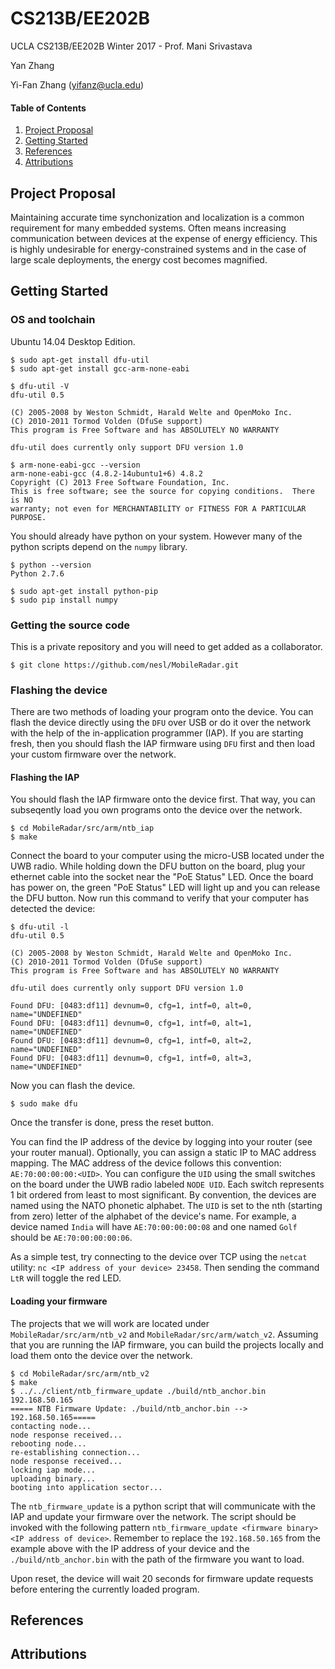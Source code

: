 # CS213B/EE202B
UCLA CS213B/EE202B Winter 2017 - Prof. Mani Srivastava

Yan Zhang

Yi-Fan Zhang (yifanz@ucla.edu)

#### Table of Contents

1. [Project Proposal](#project-proposal)
2. [Getting Started](#getting-started)
3. [References](#references)
4. [Attributions](#attributions)

## Project Proposal

Maintaining accurate time synchonization and localization is a common requirement for many embedded systems.
Often means increasing communication between devices at the expense of energy efficiency.
This is highly undesirable for energy-constrained systems and in the case of large scale deployments, the energy cost becomes magnified.

## Getting Started

### OS and toolchain

Ubuntu 14.04 Desktop Edition.

```
$ sudo apt-get install dfu-util
$ sudo apt-get install gcc-arm-none-eabi

$ dfu-util -V
dfu-util 0.5

(C) 2005-2008 by Weston Schmidt, Harald Welte and OpenMoko Inc.
(C) 2010-2011 Tormod Volden (DfuSe support)
This program is Free Software and has ABSOLUTELY NO WARRANTY

dfu-util does currently only support DFU version 1.0

$ arm-none-eabi-gcc --version
arm-none-eabi-gcc (4.8.2-14ubuntu1+6) 4.8.2
Copyright (C) 2013 Free Software Foundation, Inc.
This is free software; see the source for copying conditions.  There is NO
warranty; not even for MERCHANTABILITY or FITNESS FOR A PARTICULAR PURPOSE.

```

You should already have python on your system. However many of the python scripts depend on the `numpy` library.

```
$ python --version
Python 2.7.6

$ sudo apt-get install python-pip
$ sudo pip install numpy
```

### Getting the source code

This is a private repository and you will need to get added as a collaborator.

```
$ git clone https://github.com/nesl/MobileRadar.git
```

### Flashing the device

There are two methods of loading your program onto the device. You can flash the device directly using the `DFU` over USB or do it over the network with the help of the in-application programmer (IAP). If you are starting fresh, then you should flash the IAP firmware using `DFU` first and then load your custom firmware over the network.

#### Flashing the IAP

You should flash the IAP firmware onto the device first. That way, you can subseqently load you own programs onto the device over the network.

```
$ cd MobileRadar/src/arm/ntb_iap
$ make
```

Connect the board to your computer using the micro-USB located under the UWB radio.
While holding down the DFU button on the board, plug your ethernet cable into the socket near the "PoE Status" LED.
Once the board has power on, the green "PoE Status" LED will light up and you can release the DFU button. Now run this command to verify that your computer has detected the device:

```
$ dfu-util -l
dfu-util 0.5

(C) 2005-2008 by Weston Schmidt, Harald Welte and OpenMoko Inc.
(C) 2010-2011 Tormod Volden (DfuSe support)
This program is Free Software and has ABSOLUTELY NO WARRANTY

dfu-util does currently only support DFU version 1.0

Found DFU: [0483:df11] devnum=0, cfg=1, intf=0, alt=0, name="UNDEFINED"
Found DFU: [0483:df11] devnum=0, cfg=1, intf=0, alt=1, name="UNDEFINED"
Found DFU: [0483:df11] devnum=0, cfg=1, intf=0, alt=2, name="UNDEFINED"
Found DFU: [0483:df11] devnum=0, cfg=1, intf=0, alt=3, name="UNDEFINED"
```

Now you can flash the device.

```
$ sudo make dfu
```

Once the transfer is done, press the reset button.

You can find the IP address of the device by logging into your router (see your router manual).
Optionally, you can assign a static IP to MAC address mapping.
The MAC address of the device follows this convention: `AE:70:00:00:00:<UID>`.
You can configure the `UID` using the small switches on the board under the UWB radio labeled `NODE UID`.
Each switch represents 1 bit ordered from least to most significant.
By convention, the devices are named using the NATO phonetic alphabet.
The `UID` is set to the nth (starting from zero) letter of the alphabet of the device's name.
For example, a device named `India` will have `AE:70:00:00:00:08` and one named `Golf` should be `AE:70:00:00:00:06`.

As a simple test, try connecting to the device over TCP using the `netcat` utility: `nc <IP address of your device> 23458`. Then sending the command `LtR` will toggle the red LED.

#### Loading your firmware

The projects that we will work are located under `MobileRadar/src/arm/ntb_v2` and `MobileRadar/src/arm/watch_v2`.
Assuming that you are running the IAP firmware, you can build the projects locally and load them onto the device over the network.

```
$ cd MobileRadar/src/arm/ntb_v2
$ make
$ ../../client/ntb_firmware_update ./build/ntb_anchor.bin 192.168.50.165
===== NTB Firmware Update: ./build/ntb_anchor.bin --> 192.168.50.165=====
contacting node...
node response received...
rebooting node...
re-establishing connection...
node response received...
locking iap mode...
uploading binary...
booting into application sector...
```

The `ntb_firmware_update` is a python script that will communicate with the IAP and update your firmware over the network.
The script should be invoked with the following pattern `ntb_firmware_update <firmware binary> <IP address of device>`.
Remember to replace the `192.168.50.165` from the example above with the IP address of your device and the `./build/ntb_anchor.bin` with the path of the firmware you want to load.

Upon reset, the device will wait 20 seconds for firmware update requests before entering the currently loaded program.

## References

## Attributions
